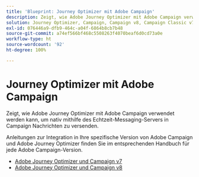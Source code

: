 ```yaml
---
title: 'Blueprint: Journey Optimizer mit Adobe Campaign'
description: Zeigt, wie Adobe Journey Optimizer mit Adobe Campaign verwendet werden kann, um nativ mithilfe des Echtzeit-Messaging-Servers in Campaign Nachrichten zu versenden
solution: Journey Optimizer, Campaign, Campaign v8, Campaign Classic v7, Campaign Standard
exl-id: 076446a9-dfb9-464c-a04f-6864b8cb7b48
source-git-commit: a74ef566bf468c5508263f4070beaf6d0cd73a0e
workflow-type: ht
source-wordcount: '92'
ht-degree: 100%

---
```


# Journey Optimizer mit Adobe Campaign

Zeigt, wie Adobe Journey Optimizer mit Adobe Campaign verwendet werden kann, um nativ mithilfe des Echtzeit-Messaging-Servers in Campaign Nachrichten zu versenden.

Anleitungen zur Integration in Ihre spezifische Version von Adobe Campaign und Adobe Journey Optimizer finden Sie im entsprechenden Handbuch für jede Adobe Campaign-Version.

* [Adobe Journey Optimizer und Campaign v7](ajo-and-campaign-v7.md)
* [Adobe Journey Optimizer und Campaign v8](ajo-and-campaign-v8.md)